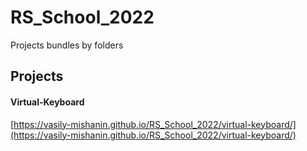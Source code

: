 # RS_School_2022

Projects bundles by folders

## Projects

#### Virtual-Keyboard

[https://vasily-mishanin.github.io/RS_School_2022/virtual-keyboard/](https://vasily-mishanin.github.io/RS_School_2022/virtual-keyboard/)
